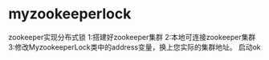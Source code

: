 # myzookeeperlock
zookeeper实现分布式锁
1:搭建好zookeeper集群
2:本地可连接zookeeper集群
3:修改MyzookeeperLock类中的address变量，换上您实际的集群地址。
启动ok
